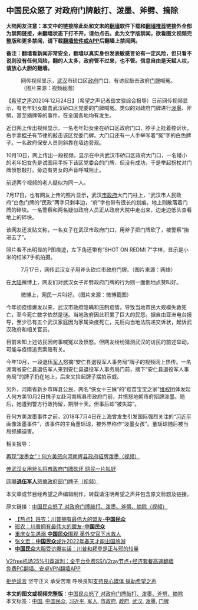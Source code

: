  <h2>中国民众怒了 对政府门牌敲打、泼墨、斧劈、摘除</h2> <p class="notice"><b>大陆网友注意：本文中的链接除此处和文末的<a href="https://github.com/bannedbook/fanqiang" >翻墙</a>软件下载和<a href="https://github.com/killgcd/justmysocks/blob/master/README.md">翻墙推荐</a>链接外全部为禁网链接，未翻墙状态下打不开，请勿点击。此为文字版禁闻，欲看图文视频完整版和更多禁闻，请下载<a href="https://github.com/bannedbook/fanqiang">翻墙软件或APP</a>后翻墙上禁闻网。</p><p>备注：翻墙看新闻非常安全，翻墙以真实身份发表敏感言论有一定风险，但只看不说则没有任何风险，翻的人太多，政府管不过来，也不管。信息自由是天赋人权，请放心大胆的翻墙。</b></p>  <div class="entry"> <figure><figcaption>网传视频显示，<a href="https://www.bannedbook.org/bnews/tag/%e6%ad%a6%e6%b1%89/" class="st_tag internal_tag" rel="tag" title="标签 武汉 下的日志">武汉</a>市硚口区<a href="https://www.bannedbook.org/bnews/tag/%e6%94%bf%e5%ba%9c/" class="st_tag internal_tag" rel="tag" title="标签 政府 下的日志">政府</a>门口，有访民敲击政府<a href="https://www.bannedbook.org/bnews/tag/%E9%97%A8%E7%89%8C/" class="st_tag internal_tag" rel="tag" title="标签 门牌 下的日志">门牌</a>喊冤。（图片来源：视频截图）</figcaption></figure> <p>【<span class='wp_keywordlink_affiliate'><a href="https://www.soundofhope.org" title="希望之声" target="_blank">希望之声</a></span>2020年12月24日】（希望之声记者岳文骁综合报导）日前网传视频显示，有老年妇女敲击武汉硚口区党委的门牌喊冤。类似的对政府门牌进行<a href="https://www.bannedbook.org/bnews/tag/%E6%B3%BC%E5%A2%A8/" class="st_tag internal_tag" rel="tag" title="标签 泼墨 下的日志">泼墨</a>、斧劈，甚至摘牌等的事件，在全国各地均有发生。</p> <p>近日网上传出视频显示，一名老年妇女坐在硚口区政府门口，脖子上挂着控诉状，右手拿<span class='wp_keywordlink'><a href="https://www.bannedbook.org/forum11/topic309.html" title="禁片：“科学”的棍子" target="_blank">棍子</a></span>有节律的敲击该区党委门牌。大门口还有一人手举写着“冤”字的白色牌子。一名政府保安人员则斜靠在墙边旁观。</p> <p></p> <p>10月10日，网上传出一段视频，显示在中共武汉市硚口区政府大门口，一名矮小的老年妇女先是试图用手拆下该区党委会的门牌，但没有成功，于是举起拐杖对门牌愤怒敲打。旁边有男女的声音呼喊阻止。</p> <p></p> <p>前述两个视频的老人疑似为同一人。</p>  <p>7月17日，也有网友上传的照片显示，武汉<a href="https://www.bannedbook.org/bnews/tag/%E5%B8%82%E6%94%BF%E5%BA%9C/" class="st_tag internal_tag" rel="tag" title="标签 市政府 下的日志">市政府</a>大门门柱上，“武汉市人民政府”白色门牌的“民政”两字只剩半边，“府”字也带有很长的划痕。地上则散落着门牌的碎块。一名警察和两名疑似政府人员正从政府大院中走出来，边走边低头查看地上的碎块。</p> <p>该网友还发贴文称，一名女子在武汉市政府门口，用斧子把门牌砍了，被警察“抬进去了”。</p> <p>照片看不出明显的P图痕迹，左下角还带有“SHOT ON REDMI 7”字样，显示是小米的红米7手机拍摄。</p> <figure><figcaption>7月17日，网传武汉女子用斧头砍烂市政府门牌。（图片来源：网络）</figcaption></figure> <p>在<span class='wp_keywordlink_affiliate'><a href="https://www.bannedbook.org/" title="大陆" target="_blank">大陆</a></span>微博上，网友们对武汉女子斧劈政府门牌的行为则一面倒地点赞叫好。</p> <figure><figcaption>微博上，网民一片叫好。（图片来源：微博截图）</figcaption></figure> <p>今年初疫情爆发以来，武汉市政府隐瞒和压制疫情，导致当地市民大规模失救死亡，至今死亡数字依然是谜。当地政府因此积累了巨大的民怨。据自由亚洲电台报导，至少已有五个武汉家庭因为家属染疫死亡，先后向当地法院递交诉状，起诉武汉政府和相关官员。</p> <p>目前未知上述访民因何事喊冤以及愤怒。但网友纷纷猜测武汉的访民的前述举动，可能与疫情追责索赔有关。</p>  <p>今年10月，一段退伍<a href="https://www.bannedbook.org/bnews/tag/%e5%86%9b%e4%ba%ba/" class="st_tag internal_tag" rel="tag" title="标签 军人 下的日志">军人</a>怒摘“安仁县退役军人事务局”牌子的视频网上热传。一名湖南省安仁县退伍军人来到安仁县退役军人事务局门前，摘下“安仁县退役军人事务局”的牌子扔在地上，后来又捡起牌子摆拍示威。</p> <p></p> <p>另外，河南省新乡市辉县公民、网名“侠女十三妹”的“疫苗宝宝之家”<span class='wp_keywordlink_affiliate'><a href="https://www.bannedbook.org/bnews/weiquan/" title="维权" target="_blank">维权</a></span>团体发起人何方美10月2日携子女赴河南辉县市政府门前，并愤怒地朝市府招牌泼墨。随后，她遭到警方行政拘留，期限十天。但事后却“被失踪”。</p> <p></p> <p>在何方美泼墨事件之前，2018年7月4日在上海曾发生引发国际强烈关注的“<a href="https://www.bannedbook.org/bnews/tag/%e4%b9%a0%e8%bf%91%e5%b9%b3/" class="st_tag internal_tag" rel="tag" title="标签 习近平 下的日志">习近平</a>画像泼墨事件”，该事件的主角董瑶琼，被外界称作“泼墨女孩”。董瑶琼随后被当局抓捕迫害。</p> <p>相关报导：</p>  <p><a href="https://www.soundofhope.org/post/428803?lang=b5">再现“泼墨女”！何方美怒向河南辉县政府招牌泼墨（视频）</a></p> <p><a href="https://www.soundofhope.org/post/402205?lang=b5">传武汉女用斧头将市政府门牌砍坏 网民一片叫好</a></p> <p><a data-ctorig="https://www.soundofhope.org/post/431977" data-cturl="https://www.google.com/url?client=internal-element-cse&amp;cx=007749283119516952101:0iwnfnkwnek&amp;q=https://www.soundofhope.org/post/431977&amp;sa=U&amp;ved=2ahUKEwjbxdq57uftAhXH83MBHbnpCGwQFjADegQICBAC&amp;usg=AOvVaw00sZX-7Sqrox9MW6-mAB9t" href="https://www.google.com/url?client=internal-element-cse&amp;cx=007749283119516952101:0iwnfnkwnek&amp;q=https://www.soundofhope.org/post/431977&amp;sa=U&amp;ved=2ahUKEwjbxdq57uftAhXH83MBHbnpCGwQFjADegQICBAC&amp;usg=AOvVaw00sZX-7Sqrox9MW6-mAB9t" target="_blank">网曝<b>退伍军人</b>怒摘政府部门牌子（视频）</a></p> <p>本文章或节目经希望之声编辑制作，转载请注明希望之声并包含原文标题及链接。</p> <p>原文链接：<a class="src_link"  href="https://www.soundofhope.org/post/456991" target="_blank">中国民众怒了 对政府门牌敲打、泼墨、斧劈、摘除（视频）</a></p> <ul class='op-related-articles' title='相关阅读'> <li><a href='https://www.bannedbook.org/bnews/bannedvideo/20201223/1454189.html' target='_blank'>【热点】班农：川普拥有最伟大的盟友-<b>中国民众</b></a></li> <li><a href='https://www.bannedbook.org/bnews/cnnews/20201223/1453140.html' target='_blank'>班农：川普拥有最伟大的盟友-<b>中国民众</b></a></li> <li><a href='https://www.bannedbook.org/bnews/headline/20201119/1433168.html' target='_blank'>重庆女生遇溺 <b>中国民众</b>围观 英外交官下水救人</a></li> <li><a href='https://www.bannedbook.org/bnews/baitai/20201115/1431548.html' target='_blank'>张文宏：<b>中国民众</b>或许2022年春天才能出国旅游</a></li> <li><a href='https://www.bannedbook.org/bnews/comments/20201111/1429388.html' target='_blank'><b>中国民众</b>大胆受访爆实话：川普和拜登是正与邪的较量</a></li> </ul> <p class="texttj"> <a href="https://www.bannedbook.org/forum23/topic22702.html" target="_blank">V2free机场25%引荐返利：全平台免费SS/V2ray节点+经济套餐高速翻墙</a><br/> <a href="https://github.com/bannedbook/fanqiang/wiki/%E7%A6%81%E9%97%BB%E7%BD%91%E5%AE%89%E5%8D%93%E7%BF%BB%E5%A2%99%E6%96%B0%E9%97%BBAPP" target="_blank">免费PC翻墙、安卓VPN翻墙APP</a></p><p><span class='wp_keywordlink'><a href="https://www.bannedbook.org/forum2/topic1584.html" title="《拒绝谎言》" target="_blank">拒绝谎言</a></span> 坚守正义 承受苦难 呼唤良知<a href="/page/donate">支持良心媒体 捐助希望之声</a></p> <a name='sharetosocial'></a>       <div><b>本文的图文或视频完整版</b>：<a href='https://www.bannedbook.org/bnews/comments/20201225/1454580.html'>中国民众怒了 对政府门牌敲打、泼墨、斧劈、摘除</a></div>  </div><!--END ENTRY--> <div class="postfooter"> <div>本文标签：<a href="https://www.bannedbook.org/bnews/tag/%E4%B8%AD%E5%9B%BD/" rel="tag">中国</a>, <a href="https://www.bannedbook.org/bnews/tag/%E4%B8%AD%E5%9B%BD%E6%B0%91%E4%BC%97/" rel="tag">中国民众</a>, <a href="https://www.bannedbook.org/bnews/tag/%e4%b9%a0%e8%bf%91%e5%b9%b3/" rel="tag">习近平</a>, <a href="https://www.bannedbook.org/bnews/tag/%e5%86%9b%e4%ba%ba/" rel="tag">军人</a>, <a href="https://www.bannedbook.org/bnews/tag/%E5%B8%82%E6%94%BF%E5%BA%9C/" rel="tag">市政府</a>, <a href="https://www.bannedbook.org/bnews/tag/%e6%94%bf%e5%ba%9c/" rel="tag">政府</a>, <a href="https://www.bannedbook.org/bnews/tag/%e6%ad%a6%e6%b1%89/" rel="tag">武汉</a>, <a href="https://www.bannedbook.org/bnews/tag/%E6%B3%BC%E5%A2%A8/" rel="tag">泼墨</a>, <a href="https://www.bannedbook.org/bnews/tag/%E9%97%A8%E7%89%8C/" rel="tag">门牌</a></div>  </div><!--END POSTFOOTER--> 